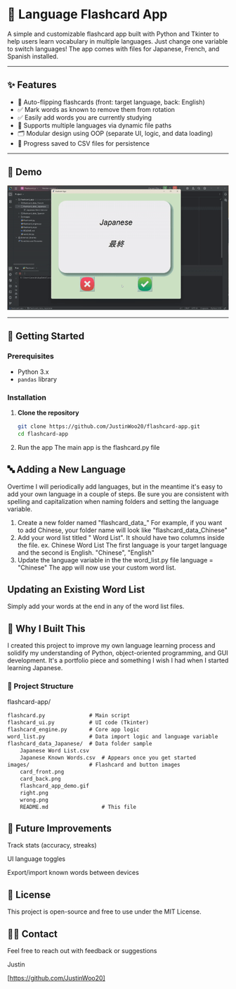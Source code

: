 # 🧠 Language Flashcard App

A simple and customizable flashcard app built with Python and Tkinter to help users learn vocabulary in multiple languages. 
Just change one variable to switch languages! The app comes with files for Japanese, French, and Spanish installed.


---

## ✨ Features

- 🔁 Auto-flipping flashcards (front: target language, back: English)
- ✅ Mark words as known to remove them from rotation
- ✅ Easily add words you are currently studying
- 📁 Supports multiple languages via dynamic file paths
- 🗂 Modular design using OOP (separate UI, logic, and data loading)
- 💾 Progress saved to CSV files for persistence

---

## 📸 Demo
![Flashcard App Demo](images/flashcard_app_demo.gif)

---

## 🔧 Getting Started

### Prerequisites

- Python 3.x
- `pandas` library

### Installation

1. **Clone the repository**
   ```bash
   git clone https://github.com/JustinWoo20/flashcard-app.git
   cd flashcard-app
2. Run the app
    The main app is the flashcard.py file

## 🔤 Adding a New Language
Overtime I will periodically add languages, but in the meantime it's easy to add your own language in a couple of steps.
Be sure you are consistent with spelling and capitalization when naming folders and setting the language variable.

1. Create a new folder named "flashcard_data_<language>"
    For example, if you want to add Chinese, your folder name will look like "flashcard_data_Chinese"
2. Add your word list titled "<language> Word List". It should have two columns inside the file.
   ex. Chinese Word List
   The first language is your target language and the second is English. 
    "Chinese", "English"
3. Update the language variable in the the word_list.py file
    language = "Chinese"
The app will now use your custom word list.

## Updating an Existing Word List
Simply add your words at the end in any of the word list files.

## 🧠 Why I Built This
I created this project to improve my own language learning process and solidify my understanding of Python, object-oriented programming, and GUI development.
It's a portfolio piece and something I wish I had when I started learning Japanese.

### 📂 Project Structure
flashcard-app/

    flashcard.py              # Main script
    flashcard_ui.py           # UI code (Tkinter)
    flashcard_engine.py       # Core app logic
    word_list.py              # Data import logic and language variable
    flashcard_data_Japanese/  # Data folder sample
        Japanese Word List.csv
        Japanese Known Words.csv  # Appears once you get started
    images/                   # Flashcard and button images
        card_front.png
        card_back.png
        flashcard_app_demo.gif
        right.png
        wrong.png
        README.md                 # This file

## 🚀 Future Improvements
Track stats (accuracy, streaks)

UI language toggles

Export/import known words between devices

## 📝 License
This project is open-source and free to use under the MIT License.

## 🙋‍♂️ Contact
Feel free to reach out with feedback or suggestions

Justin

[https://github.com/JustinWoo20]